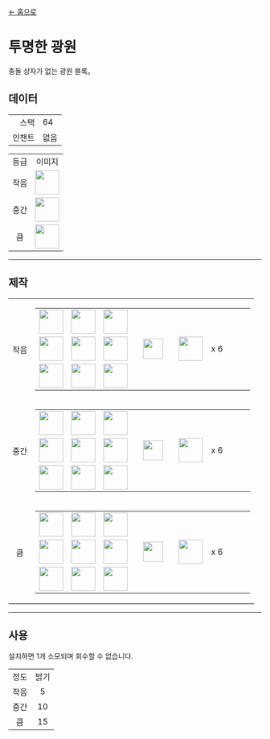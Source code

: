 [← 홈으로](../)
# 투명한 광원
충돌 상자가 없는 광원 블록。

## 데이터
<table>
    <tr><td align="end">스택</td><td>64</td></tr>
    <tr><td align="end">인챈트</td><td>없음</td></tr>
</table>
<table>
    <tr><td align="center">등급</td><td align="center">이미지</td></tr>
    <tr><td align="center">작음</td><td><img src="https://i.imgur.com/DZl5PMR.gif" height="48"/></td></tr>
    <tr><td align="center">중간</td><td><img src="https://i.imgur.com/R6vaG0p.gif" height="48"/></td></tr>
    <tr><td align="center">큼</td><td><img src="https://i.imgur.com/Pa0upl8.gif" height="48"/></td></tr>
</table>

---

## 제작
<table>
    <tr>
        <td align="center">작음</td>
        <td>
            <table>
                <tr><td><img src="https://i.imgur.com/wl43BjZ.png" width="48"/></td><td><img src="https://i.imgur.com/mW0z1di.png" width="48"/></td><td><img src="https://i.imgur.com/wl43BjZ.png" width="48"/></td><td colspan="3"></td></tr>
                <tr><td><img src="https://i.imgur.com/mW0z1di.png" width="48"/></td><td><img src="https://i.imgur.com/TgtSZ2I.png" width="48"/></td><td><img src="https://i.imgur.com/mW0z1di.png" width="48"/></td><td width="70" align="center"><img src="https://i.imgur.com/VE0KqIE.png" width="40"/></td><td><img src="https://i.imgur.com/DZl5PMR.gif" width="48"/></td><td width="70">x 6</td></tr>
                <tr><td><img src="https://i.imgur.com/wl43BjZ.png" width="48"/></td><td><img src="https://i.imgur.com/mW0z1di.png" width="48"/></td><td><img src="https://i.imgur.com/wl43BjZ.png" width="48"/></td><td colspan="3"></td></tr>
            </table>
        </td>
    </tr>
    <tr>
        <td align="center">중간</td>
        <td>
            <table>
                <tr><td><img src="https://i.imgur.com/DZl5PMR.gif" width="48"/></td><td><img src="https://i.imgur.com/DZl5PMR.gif" width="48"/></td><td><img src="https://i.imgur.com/DZl5PMR.gif" width="48"/></td><td colspan="3"></td></tr>
                <tr><td><img src="https://i.imgur.com/DZl5PMR.gif" width="48"/></td><td><img src="https://i.imgur.com/DZl5PMR.gif" width="48"/></td><td><img src="https://i.imgur.com/DZl5PMR.gif" width="48"/></td><td width="70" align="center"><img src="https://i.imgur.com/VE0KqIE.png" width="40"/></td><td><img src="https://i.imgur.com/R6vaG0p.gif" width="48"/></td><td width="70">x 6</td></tr>
                <tr><td><img src="https://i.imgur.com/DZl5PMR.gif" width="48"/></td><td><img src="https://i.imgur.com/DZl5PMR.gif" width="48"/></td><td><img src="https://i.imgur.com/DZl5PMR.gif" width="48"/></td><td colspan="3"></td></tr>
            </table>
        </td>
    </tr>
    <tr>
        <td align="center">큼</td>
        <td>
            <table>
                <tr><td><img src="https://i.imgur.com/R6vaG0p.gif" width="48"/></td><td><img src="https://i.imgur.com/R6vaG0p.gif" width="48"/></td><td><img src="https://i.imgur.com/R6vaG0p.gif" width="48"/></td><td colspan="3"></td></tr>
                <tr><td><img src="https://i.imgur.com/R6vaG0p.gif" width="48"/></td><td><img src="https://i.imgur.com/R6vaG0p.gif" width="48"/></td><td><img src="https://i.imgur.com/R6vaG0p.gif" width="48"/></td><td width="70" align="center"><img src="https://i.imgur.com/VE0KqIE.png" width="40"/></td><td><img src="https://i.imgur.com/Pa0upl8.gif" width="48"/></td><td width="70">x 6</td></tr>
                <tr><td><img src="https://i.imgur.com/R6vaG0p.gif" width="48"/></td><td><img src="https://i.imgur.com/R6vaG0p.gif" width="48"/></td><td><img src="https://i.imgur.com/R6vaG0p.gif" width="48"/></td><td colspan="3"></td></tr>
            </table>
        </td>
    </tr>
</table>

---

## 사용
설치하면 1개 소모되며 회수할 수 없습니다.

<table>
    <tr><td align="center">정도</td><td align="center">밝기</td></tr>
    <tr><td align="center">작음</td><td align="center">5</td></tr>
    <tr><td align="center">중간</td><td align="center">10</td></tr>
    <tr><td align="center">큼</td><td align="center">15</td></tr>
</table>
